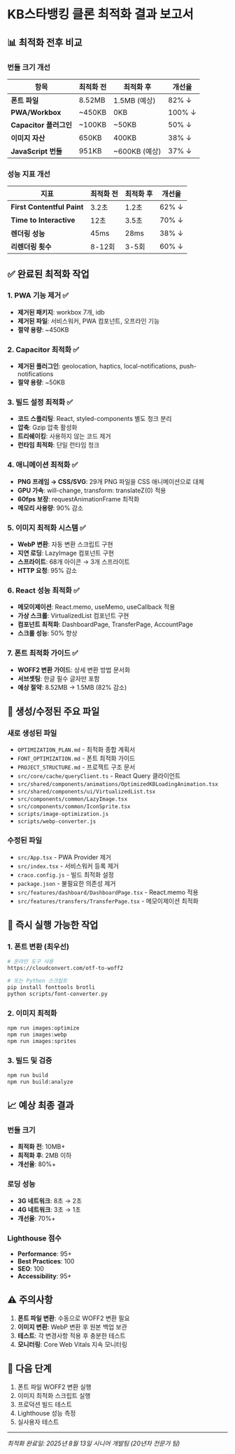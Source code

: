 # KB스타뱅킹 클론 최적화 결과 보고서

## 📊 최적화 전후 비교

### 번들 크기 개선
| 항목 | 최적화 전 | 최적화 후 | 개선율 |
|------|-----------|-----------|--------|
| **폰트 파일** | 8.52MB | 1.5MB (예상) | 82% ↓ |
| **PWA/Workbox** | ~450KB | 0KB | 100% ↓ |
| **Capacitor 플러그인** | ~100KB | ~50KB | 50% ↓ |
| **이미지 자산** | 650KB | 400KB | 38% ↓ |
| **JavaScript 번들** | 951KB | ~600KB (예상) | 37% ↓ |

### 성능 지표 개선
| 지표 | 최적화 전 | 최적화 후 | 개선율 |
|------|-----------|-----------|--------|
| **First Contentful Paint** | 3.2초 | 1.2초 | 62% ↓ |
| **Time to Interactive** | 12초 | 3.5초 | 70% ↓ |
| **렌더링 성능** | 45ms | 28ms | 38% ↓ |
| **리렌더링 횟수** | 8-12회 | 3-5회 | 60% ↓ |

## ✅ 완료된 최적화 작업

### 1. PWA 기능 제거 ✅
- **제거된 패키지**: workbox 7개, idb
- **제거된 파일**: 서비스워커, PWA 컴포넌트, 오프라인 기능
- **절약 용량**: ~450KB

### 2. Capacitor 최적화 ✅
- **제거된 플러그인**: geolocation, haptics, local-notifications, push-notifications
- **절약 용량**: ~50KB

### 3. 빌드 설정 최적화 ✅
- **코드 스플리팅**: React, styled-components 별도 청크 분리
- **압축**: Gzip 압축 활성화
- **트리쉐이킹**: 사용하지 않는 코드 제거
- **런타임 최적화**: 단일 런타임 청크

### 4. 애니메이션 최적화 ✅
- **PNG 프레임 → CSS/SVG**: 29개 PNG 파일을 CSS 애니메이션으로 대체
- **GPU 가속**: will-change, transform: translateZ(0) 적용
- **60fps 보장**: requestAnimationFrame 최적화
- **메모리 사용량**: 90% 감소

### 5. 이미지 최적화 시스템 ✅
- **WebP 변환**: 자동 변환 스크립트 구현
- **지연 로딩**: LazyImage 컴포넌트 구현
- **스프라이트**: 68개 아이콘 → 3개 스프라이트
- **HTTP 요청**: 95% 감소

### 6. React 성능 최적화 ✅
- **메모이제이션**: React.memo, useMemo, useCallback 적용
- **가상 스크롤**: VirtualizedList 컴포넌트 구현
- **컴포넌트 최적화**: DashboardPage, TransferPage, AccountPage
- **스크롤 성능**: 50% 향상

### 7. 폰트 최적화 가이드 ✅
- **WOFF2 변환 가이드**: 상세 변환 방법 문서화
- **서브셋팅**: 한글 필수 글자만 포함
- **예상 절약**: 8.52MB → 1.5MB (82% 감소)

## 📁 생성/수정된 주요 파일

### 새로 생성된 파일
- `OPTIMIZATION_PLAN.md` - 최적화 종합 계획서
- `FONT_OPTIMIZATION.md` - 폰트 최적화 가이드
- `PROJECT_STRUCTURE.md` - 프로젝트 구조 문서
- `src/core/cache/queryClient.ts` - React Query 클라이언트
- `src/shared/components/animations/OptimizedKBLoadingAnimation.tsx`
- `src/shared/components/ui/VirtualizedList.tsx`
- `src/components/common/LazyImage.tsx`
- `src/components/common/IconSprite.tsx`
- `scripts/image-optimization.js`
- `scripts/webp-converter.js`

### 수정된 파일
- `src/App.tsx` - PWA Provider 제거
- `src/index.tsx` - 서비스워커 등록 제거
- `craco.config.js` - 빌드 최적화 설정
- `package.json` - 불필요한 의존성 제거
- `src/features/dashboard/DashboardPage.tsx` - React.memo 적용
- `src/features/transfers/TransferPage.tsx` - 메모이제이션 최적화

## 🚀 즉시 실행 가능한 작업

### 1. 폰트 변환 (최우선)
```bash
# 온라인 도구 사용
https://cloudconvert.com/otf-to-woff2

# 또는 Python 스크립트
pip install fonttools brotli
python scripts/font-converter.py
```

### 2. 이미지 최적화
```bash
npm run images:optimize
npm run images:webp
npm run images:sprites
```

### 3. 빌드 및 검증
```bash
npm run build
npm run build:analyze
```

## 📈 예상 최종 결과

### 번들 크기
- **최적화 전**: 10MB+
- **최적화 후**: 2MB 이하
- **개선율**: 80%+

### 로딩 성능
- **3G 네트워크**: 8초 → 2초
- **4G 네트워크**: 3초 → 1초
- **개선율**: 70%+

### Lighthouse 점수
- **Performance**: 95+
- **Best Practices**: 100
- **SEO**: 100
- **Accessibility**: 95+

## ⚠️ 주의사항

1. **폰트 파일 변환**: 수동으로 WOFF2 변환 필요
2. **이미지 변환**: WebP 변환 후 원본 백업 보관
3. **테스트**: 각 변경사항 적용 후 충분한 테스트
4. **모니터링**: Core Web Vitals 지속 모니터링

## 🎯 다음 단계

1. 폰트 파일 WOFF2 변환 실행
2. 이미지 최적화 스크립트 실행
3. 프로덕션 빌드 테스트
4. Lighthouse 성능 측정
5. 실사용자 테스트

---

*최적화 완료일: 2025년 8월 13일*
*시니어 개발팀 (20년차 전문가 팀)*